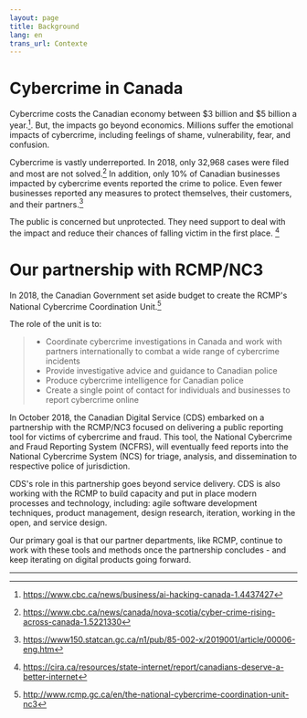 ```yaml
---
layout: page
title: Background
lang: en
trans_url: Contexte
---
```


# Cybercrime in Canada

Cybercrime costs the Canadian economy between $3 billion and $5 billion a year.[^estimatedcosts]. But, the impacts go beyond economics. Millions suffer the emotional impacts of cybercrime, including feelings of shame, vulnerability, fear, and confusion.

Cybercrime is vastly underreported. In 2018, only 32,968 cases were filed and most are not solved.[^unsolvedcybercrimes] In addition, only 10% of Canadian businesses impacted by cybercrime events reported the crime to
police. Even fewer businesses reported any measures to protect themselves, their customers, and their partners.[^statscancybercrimeandbusinesses]

The public is concerned but unprotected. They need support to deal with the impact and reduce their chances of falling victim in the first place. [^concernedcanadians]

# Our partnership with RCMP/NC3

In 2018, the Canadian Government set aside budget to create the RCMP's National Cybercrime Coordination Unit.[^nc3]

The role of the unit is to:

> - Coordinate cybercrime investigations in Canada and work with partners internationally to combat a wide range of cybercrime incidents
> - Provide investigative advice and guidance to Canadian police
> - Produce cybercrime intelligence for Canadian police
> - Create a single point of contact for individuals and businesses to report cybercrime online

In October 2018, the Canadian Digital Service (CDS) embarked on a partnership with the RCMP/NC3 focused on delivering a public reporting tool for victims of cybercrime and fraud. This tool, the National Cybercrime and Fraud Reporting System (NCFRS), will eventually feed reports into the National Cybercrime System (NCS) for triage, analysis, and dissemination to respective police of jurisdiction.

CDS's role in this partnership goes beyond service delivery. CDS is also working with the RCMP to build capacity and put in place modern processes and technology, including: agile software development techniques, product management, design research, iteration, working in the open, and service design.

Our primary goal is that our partner departments, like RCMP, continue to work with these tools and methods once the partnership concludes - and keep iterating on digital products going forward.

---

[^estimatedcosts]: https://www.cbc.ca/news/business/ai-hacking-canada-1.4437427
[^unsolvedcybercrimes]: https://www.cbc.ca/news/canada/nova-scotia/cyber-crime-rising-across-canada-1.5221330
[^statscancybercrimeandbusinesses]: https://www150.statcan.gc.ca/n1/pub/85-002-x/2019001/article/00006-eng.htm
[^concernedcanadians]: https://cira.ca/resources/state-internet/report/canadians-deserve-a-better-internet
[^nc3]: http://www.rcmp.gc.ca/en/the-national-cybercrime-coordination-unit-nc3
